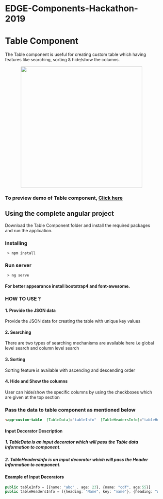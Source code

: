 # EDGE-Components-Hackathon-2019
# Table Component

The Table component is useful for creating custom table which having features like searching, sorting & hide/show the columns. 

<p align="center">
  <img width="400" height="400" src="https://github.com/ERS-HCL/EDGE-Components-Hackathon-2019/blob/ERSEDGE022019036/Image/TableComponent.png">
</p>

### To preview demo of Table component, [Click here](https://angular-wwpb6g.stackblitz.io/)

## Using the complete angular project
Download the Table Component folder and install the required packages and run the application.

### Installing

```
 > npm install
```

### Run server

```
 > ng serve
```
#### For better appearance install bootstrap4 and font-awesome.

### HOW TO USE ?

#### 1. Provide the JSON data
Provide the JSON data for creating the table with unique key values

#### 2. Searching
There are two types of searching mechanisms are available here i.e global level search and column level search

#### 3. Sorting
Sorting feature is available with ascending and descending order

#### 4. Hide and Show the columns
User can hide/show the specific columns by using the checkboxes which are given at the top section  

### Pass the data to table component as mentioned below

```html
<app-custom-table  [TableData]="tableInfo"  [TableHeadersInfo]="tableHeadersInfo"></app-custom-table>
```
#### Input Decorator Description

##### 1. TableData is an input decorator which will pass the Table data Information to component.

##### 2. TableHeadersInfo is an input decorator which will pass the Header Information to component.

#### Example of Input Decorators
```typescript
public tableInfo = [{name: "abc" , age: 23}, {name: "cdf", age:55}]
public tableHeadersInfo = [{heading: "Name", key: "name"}, {heading: "Age", key:"age"}]
```






